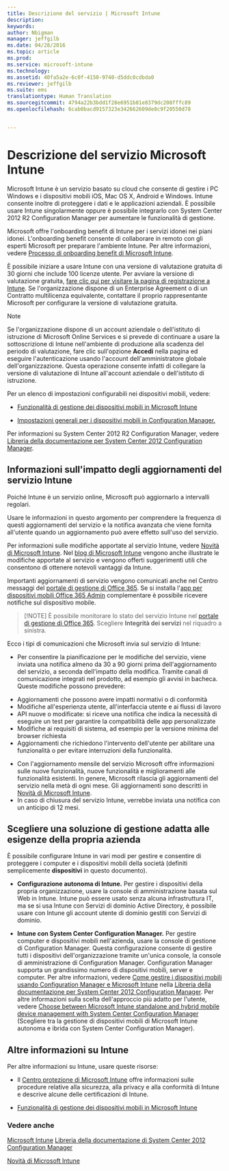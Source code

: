 ```yaml
---
title: Descrizione del servizio | Microsoft Intune
description: 
keywords: 
author: Nbigman
manager: jeffgilb
ms.date: 04/28/2016
ms.topic: article
ms.prod: 
ms.service: microsoft-intune
ms.technology: 
ms.assetid: 40fa5a2e-6c0f-4150-9740-d5ddc0cdbda0
ms.reviewer: jeffgilb
ms.suite: ems
translationtype: Human Translation
ms.sourcegitcommit: 4794a22b3bdd1f28e6951b81e8379dc208fffc89
ms.openlocfilehash: 6cab0bacd9157323e342662609de8c9f20550d78


---
```


# Descrizione del servizio Microsoft Intune

Microsoft Intune è un servizio basato su cloud che consente di gestire i PC Windows e i dispositivi mobili iOS, Mac OS X, Android e Windows. Intune consente inoltre di proteggere i dati e le applicazioni aziendali. È possibile usare Intune singolarmente oppure è possibile integrarlo con System Center 2012 R2 Configuration Manager per aumentare le funzionalità di gestione.

Microsoft offre l'onboarding benefit di Intune per i servizi idonei nei piani idonei. L'onboarding benefit consente di collaborare in remoto con gli esperti Microsoft per preparare l'ambiente Intune. Per altre informazioni, vedere [Processo di onboarding benefit di Microsoft Intune](http://go.microsoft.com/fwlink/?LinkId=619281).

È possibile iniziare a usare Intune con una versione di valutazione gratuita di 30 giorni che include 100 licenze utente. Per avviare la versione di valutazione gratuita, [fare clic qui per visitare la pagina di registrazione a Intune](http://www.microsoft.com/en-us/server-cloud/products/microsoft-intune/). Se l'organizzazione dispone di un Enterprise Agreement o di un Contratto multilicenza equivalente, contattare il proprio rappresentante Microsoft per configurare la versione di valutazione gratuita.

> [!NOTE]
> Se l'organizzazione dispone di un account aziendale o dell'istituto di istruzione di Microsoft Online Services e si prevede di continuare a usare la sottoscrizione di Intune nell'ambiente di produzione alla scadenza del periodo di valutazione, fare clic sull'opzione **Accedi** nella pagina ed eseguire l'autenticazione usando l'account dell'amministratore globale dell'organizzazione. Questa operazione consente infatti di collegare la versione di valutazione di Intune all'account aziendale o dell'istituto di istruzione.

Per un elenco di impostazioni configurabili nei dispositivi mobili, vedere:

-   [Funzionalità di gestione dei dispositivi mobili in Microsoft Intune](/intune/get-started/mobile-device-management-capabilities-in-microsoft-intune)

-   [Impostazioni generali per i dispositivi mobili in Configuration Manager.](https://technet.microsoft.com/en-us/library/dn376523.aspx)

Per informazioni su System Center 2012 R2 Configuration Manager, vedere [Libreria della documentazione per System Center 2012 Configuration Manager](https://technet.microsoft.com/library/gg682041.aspx).

## Informazioni sull'impatto degli aggiornamenti del servizio Intune
Poiché Intune è un servizio online, Microsoft può aggiornarlo a intervalli regolari.

Usare le informazioni in questo argomento per comprendere la frequenza di questi aggiornamenti del servizio e la notifica avanzata che viene fornita all'utente quando un aggiornamento può avere effetto sull'uso del servizio.

Per informazioni sulle modifiche apportate al servizio Intune, vedere [Novità di Microsoft Intune](/intune/deploy-use/Whats-new-in-microsoft-intune.md). Nel [blog di Microsoft Intune](http://blogs.technet.com/b/microsoftintune/) vengono anche illustrate le modifiche apportate al servizio e vengono offerti suggerimenti utili che consentono di ottenere notevoli vantaggi da Intune.

Importanti aggiornamenti di servizio vengono comunicati anche nel Centro messaggi del [portale di gestione di Office 365](https://portal.office.com/Admin/Default.aspx). Se si installa l'[app per dispositivi mobili Office 365 Admin](https://support.office.com/en-us/article/Office-365-Admin-Mobile-App-e16f6421-2a1a-4142-bf9d-9846600a060a) complementare è possibile ricevere notifiche sul dispositivo mobile.

> [!NOTE] È possibile monitorare lo stato del servizio Intune nel [portale di gestione di Office 365](https://portal.office.com/Admin/Default.aspx). Scegliere **Integrità dei servizi** nel riquadro a sinistra.  

Ecco i tipi di comunicazioni che Microsoft invia sul servizio di Intune:
-   Per consentire la pianificazione per le modifiche del servizio, viene inviata una notifica almeno da 30 a 90 giorni prima dell'aggiornamento del servizio, a seconda dell'impatto della modifica. Tramite canali di comunicazione integrati nel prodotto, ad esempio gli avvisi in bacheca. Queste modifiche possono prevedere:
* Aggiornamenti che possono avere impatti normativi o di conformità
* Modifiche all'esperienza utente, all'interfaccia utente e ai flussi di lavoro
* API nuove o modificate: si riceve una notifica che indica la necessità di eseguire un test per garantire la compatibilità delle app personalizzate
* Modifiche ai requisiti di sistema, ad esempio per la versione minima del browser richiesta
* Aggiornamenti che richiedono l'intervento dell'utente per abilitare una funzionalità o per evitare interruzioni della funzionalità.
-   Con l'aggiornamento mensile del servizio Microsoft offre informazioni sulle nuove funzionalità, nuove funzionalità e miglioramenti alle funzionalità esistenti. In genere, Microsoft rilascia gli aggiornamenti del servizio nella metà di ogni mese. Gli aggiornamenti sono descritti in [Novità di Microsoft Intune](/intune/deploy-use/whats-new-in-microsoft-intune).
-   In caso di chiusura del servizio Intune, verrebbe inviata una notifica con un anticipo di 12 mesi.

## Scegliere una soluzione di gestione adatta alle esigenze della propria azienda
È possibile configurare Intune in vari modi per gestire e consentire di proteggere i computer e i dispositivi mobili della società (definiti semplicemente **dispositivi** in questo documento).

-   **Configurazione autonoma di Intune.** Per gestire i dispositivi della propria organizzazione, usare la console di amministrazione basata sul Web in Intune. Intune può essere usato senza alcuna infrastruttura IT, ma se si usa Intune con Servizi di dominio Active Directory, è possibile usare con Intune gli account utente di dominio gestiti con Servizi di dominio.

-   **Intune con System Center Configuration Manager.** Per gestire computer e dispositivi mobili nell'azienda, usare la console di gestione di Configuration Manager. Questa configurazione consente di gestire tutti i dispositivi dell'organizzazione tramite un'unica console, la console di amministrazione di Configuration Manager. Configuration Manager supporta un grandissimo numero di dispositivi mobili, server e computer. Per altre informazioni, vedere [Come gestire i dispositivi mobili usando Configuration Manager e Microsoft Intune](http://go.microsoft.com/fwlink/?LinkID=271118) nella [Libreria della documentazione per System Center 2012 Configuration Manager](https://technet.microsoft.com/library/gg682041.aspx).  Per altre informazioni sulla scelta dell'approccio più adatto per l'utente, vedere [Choose between Microsoft Intune standalone and hybrid mobile device management with System Center Configuration Manager](https://technet.microsoft.com/en-us/library/mt706478.aspx) (Scegliere tra la gestione di dispositivi mobili di Microsoft Intune autonoma e ibrida con System Center Configuration Manager).


## Altre informazioni su Intune
Per altre informazioni su Intune, usare queste risorse:

-   Il [Centro protezione di Microsoft Intune](http://www.microsoft.com/en-us/server-cloud/products/intune-trust-center/) offre informazioni sulle procedure relative alla sicurezza, alla privacy e alla conformità di Intune e descrive alcune delle certificazioni di Intune.

-   [Funzionalità di gestione dei dispositivi mobili in Microsoft Intune](/intune/understand-explore/mobile-device-management-capabilities-in-microsoft-intune)

### Vedere anche
[Microsoft Intune](https://docs.microsoft.com/intune/)
[Libreria della documentazione di System Center 2012 Configuration Manager](https://technet.microsoft.com/library/gg682041.aspx)

[Novità di Microsoft Intune](/intune/deploy-use/whats-new-in-microsoft-intune)



<!--HONumber=Jun16_HO5-->


